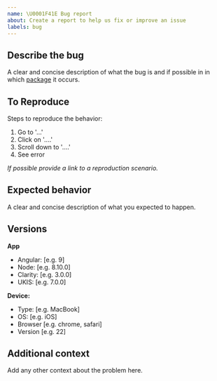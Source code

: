 ```yaml
---
name: \U0001F41E Bug report
about: Create a report to help us fix or improve an issue
labels: bug
---
```


<!--
To accelerate issue processing please search open and closed issues before submitting a new one.
Existing issues often contain information about workarounds, resolution, or progress updates.
-->

## Describe the bug
A clear and concise description of what the bug is and if possible in in which [package](https://github.com/dlr-eoc/ukis-frontend-libraries/packages) it occurs.

## To Reproduce
Steps to reproduce the behavior:

1. Go to '...'
2. Click on '....'
3. Scroll down to '....'
4. See error

_If possible provide a link to a reproduction scenario._

## Expected behavior
A clear and concise description of what you expected to happen.

## Versions

**App**

* Angular: [e.g. 9]
* Node: [e.g. 8.10.0]
* Clarity: [e.g. 3.0.0]
* UKIS: [e.g. 7.0.0]

**Device:**

* Type: [e.g. MacBook]
* OS: [e.g. iOS]
* Browser [e.g. chrome, safari]
* Version [e.g. 22]


## Additional context
Add any other context about the problem here.

